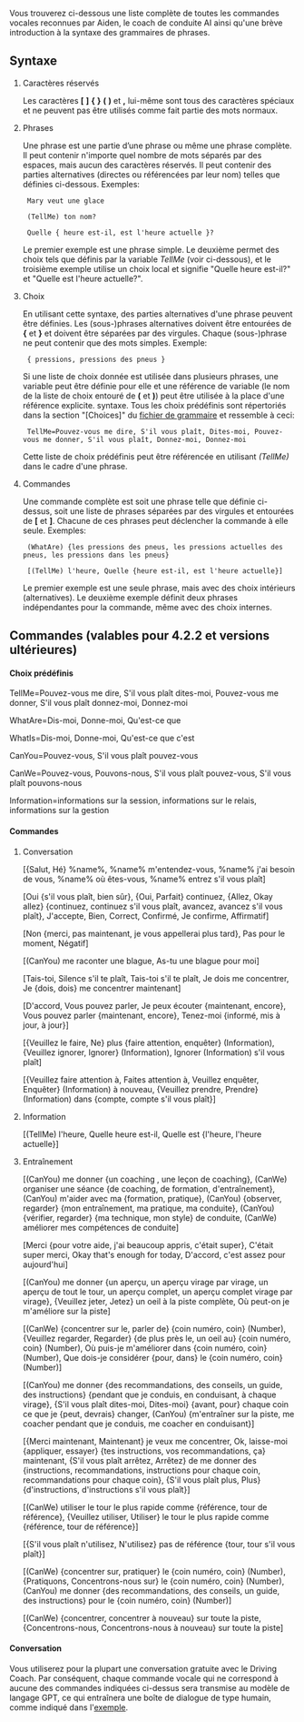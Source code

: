 Vous trouverez ci-dessous une liste complète de toutes les commandes vocales reconnues par Aiden, le coach de conduite AI ainsi qu'une brève introduction à la syntaxe des grammaires de phrases.

## Syntaxe

1. Caractères réservés

   Les caractères **[** **]** **{** **}** **(** **)** et **,** lui-même sont tous des caractères spéciaux et ne peuvent pas être utilisés comme fait partie des mots normaux.
   
2. Phrases

   Une phrase est une partie d’une phrase ou même une phrase complète. Il peut contenir n'importe quel nombre de mots séparés par des espaces, mais aucun des caractères réservés. Il peut contenir des parties alternatives (directes ou référencées par leur nom) telles que définies ci-dessous. Exemples:
   
		Mary veut une glace

		(TellMe) ton nom?
		
		Quelle { heure est-il, est l'heure actuelle }?
		
   Le premier exemple est une phrase simple. Le deuxième permet des choix tels que définis par la variable *TellMe* (voir ci-dessous), et le troisième exemple utilise un choix local et signifie "Quelle heure est-il?" et "Quelle est l'heure actuelle?".

3. Choix

   En utilisant cette syntaxe, des parties alternatives d'une phrase peuvent être définies. Les (sous-)phrases alternatives doivent être entourées de **{** et **}** et doivent être séparées par des virgules. Chaque (sous-)phrase ne peut contenir que des mots simples. Exemple:
   
		{ pressions, pressions des pneus }

   Si une liste de choix donnée est utilisée dans plusieurs phrases, une variable peut être définie pour elle et une référence de variable (le nom de la liste de choix entouré de **(** et **)**) peut être utilisée à la place d'une référence explicite. syntaxe. Tous les choix prédéfinis sont répertoriés dans la section "[Choices]" du [fichier de grammaire](https://github.com/SeriousOldMan/Simulator-Controller/blob/main/Sources/Assistants/Grammars/Choices.fr) et ressemble à ceci:

		TellMe=Pouvez-vous me dire, S'il vous plaît, Dites-moi, Pouvez-vous me donner, S'il vous plaît, Donnez-moi, Donnez-moi

   Cette liste de choix prédéfinis peut être référencée en utilisant *(TellMe)* dans le cadre d'une phrase.

4. Commandes

   Une commande complète est soit une phrase telle que définie ci-dessus, soit une liste de phrases séparées par des virgules et entourées de **[** et **]**. Chacune de ces phrases peut déclencher la commande à elle seule. Exemples:

		(WhatAre) {les pressions des pneus, les pressions actuelles des pneus, les pressions dans les pneus}
		
		[(TellMe) l'heure, Quelle {heure est-il, est l'heure actuelle}]

   Le premier exemple est une seule phrase, mais avec des choix intérieurs (alternatives). Le deuxième exemple définit deux phrases indépendantes pour la commande, même avec des choix internes.

## Commandes (valables pour 4.2.2 et versions ultérieures)

#### Choix prédéfinis

TellMe=Pouvez-vous me dire, S'il vous plaît dites-moi, Pouvez-vous me donner, S'il vous plaît donnez-moi, Donnez-moi

WhatAre=Dis-moi, Donne-moi, Qu'est-ce que

WhatIs=Dis-moi, Donne-moi, Qu'est-ce que c'est

CanYou=Pouvez-vous, S'il vous plaît pouvez-vous

CanWe=Pouvez-vous, Pouvons-nous, S'il vous plaît pouvez-vous, S'il vous plaît pouvons-nous

Information=informations sur la session, informations sur le relais, informations sur la gestion

#### Commandes

1.  Conversation

	[{Salut, Hé} %name%, %name% m'entendez-vous, %name% j'ai besoin de vous, %name% où êtes-vous, %name% entrez s'il vous plaît]

	[Oui {s'il vous plaît, bien sûr}, {Oui, Parfait} continuez, {Allez, Okay allez} {continuez, continuez s'il vous plaît, avancez, avancez s'il vous plaît}, J'accepte, Bien, Correct, Confirmé, Je confirme, Affirmatif]

	[Non {merci, pas maintenant, je vous appellerai plus tard}, Pas pour le moment, Négatif]

	[(CanYou) me raconter une blague, As-tu une blague pour moi]

	[Tais-toi, Silence s'il te plaît, Tais-toi s'il te plaît, Je dois me concentrer, Je {dois, dois} me concentrer maintenant]

	[D'accord, Vous pouvez parler, Je peux écouter {maintenant, encore}, Vous pouvez parler {maintenant, encore}, Tenez-moi {informé, mis à jour, à jour}]

	[{Veuillez le faire, Ne} plus {faire attention, enquêter} (Information), {Veuillez ignorer, Ignorer} (Information), Ignorer (Information) s'il vous plaît]

	[{Veuillez faire attention à, Faites attention à, Veuillez enquêter, Enquêter} (Information) à nouveau, {Veuillez prendre, Prendre} (Information) dans {compte, compte s'il vous plaît}]

2.  Information

	[(TellMe) l'heure, Quelle heure est-il, Quelle est {l'heure, l'heure actuelle}]

3.  Entraînement

	[(CanYou) me donner {un coaching , une leçon de coaching}, (CanWe) organiser une séance {de coaching, de formation, d'entraînement}, (CanYou) m'aider avec ma {formation, pratique}, (CanYou) {observer, regarder} {mon entraînement, ma pratique, ma conduite}, (CanYou) {vérifier, regarder} {ma technique, mon style} de conduite, (CanWe) améliorer mes compétences de conduite]

	[Merci {pour votre aide, j'ai beaucoup appris, c'était super}, C'était super merci, Okay that's enough for today, D'accord, c'est assez pour aujourd'hui]

	[(CanYou) me donner {un aperçu, un aperçu virage par virage, un aperçu de tout le tour, un aperçu complet, un aperçu complet virage par virage}, {Veuillez jeter, Jetez} un oeil à la piste complète, Où peut-on je m'améliore sur la piste]

	[(CanWe) {concentrer sur le, parler de} {coin numéro, coin} (Number), {Veuillez regarder, Regarder} {de plus près le, un oeil au} {coin numéro, coin} (Number), Où puis-je m'améliorer dans {coin numéro, coin} (Number), Que dois-je considérer {pour, dans} le {coin numéro, coin} (Number)]

	[(CanYou) me donner {des recommandations, des conseils, un guide, des instructions} {pendant que je conduis, en conduisant, à chaque virage}, {S'il vous plaît dites-moi, Dites-moi} {avant, pour} chaque coin ce que je {peut, devrais} changer, (CanYou) {m'entraîner sur la piste, me coacher pendant que je conduis, me coacher en conduisant}]
	
	[{Merci maintenant, Maintenant} je veux me concentrer, Ok, laisse-moi {appliquer, essayer} {tes instructions, vos recommandations, ça} maintenant, {S'il vous plaît arrêtez, Arrêtez} de me donner des {instructions, recommandations, instructions pour chaque coin, recommandations pour chaque coin}, {S'il vous plaît plus, Plus} {d'instructions, d'instructions s'il vous plaît}]

	[(CanWe) utiliser le tour le plus rapide comme {référence, tour de référence}, {Veuillez utiliser, Utiliser} le tour le plus rapide comme {référence, tour de référence}]

	[{S'il vous plaît n'utilisez, N'utilisez} pas de référence {tour, tour s'il vous plaît}]
	
	[(CanWe) {concentrer sur, pratiquer} le {coin numéro, coin} (Number), {Pratiquons, Concentrons-nous sur} le {coin numéro, coin} (Number), (CanYou) me donner {des recommandations, des conseils, un guide, des instructions} pour le {coin numéro, coin} (Number)]
	
	[(CanWe) {concentrer, concentrer à nouveau} sur toute la piste, {Concentrons-nous, Concentrons-nous à nouveau} sur toute la piste]

#### Conversation

Vous utiliserez pour la plupart une conversation gratuite avec le Driving Coach. Par conséquent, chaque commande vocale qui ne correspond à aucune des commandes indiquées ci-dessus sera transmise au modèle de langage GPT, ce qui entraînera une boîte de dialogue de type humain, comme indiqué dans l'[exemple](https://github.com/SeriousOldMan/Simulator-Controller/wiki/AI-Driving-Coach#a-typical-dialog).